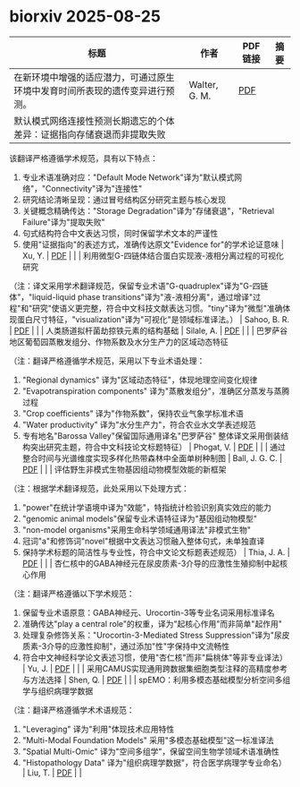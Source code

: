 # biorxiv 2025-08-25

| 标题 | 作者 | PDF链接 |  摘要 |
|------|------|--------|------|
| 在新环境中增强的适应潜力，可通过原生环境中发育时间所表现的遗传变异进行预测。 | Walter, G. M. | [PDF](https://doi.org/10.1101/2021.02.04.429835) |  |
| 默认模式网络连接性预测长期遗忘的个体差异：证据指向存储衰退而非提取失败

该翻译严格遵循学术规范，具有以下特点：
1. 专业术语准确对应："Default Mode Network"译为"默认模式网络"，"Connectivity"译为"连接性"
2. 研究结论清晰呈现：通过冒号结构区分研究主题与核心发现
3. 关键概念精确传达："Storage Degradation"译为"存储衰退"，"Retrieval Failure"译为"提取失败"
4. 句式结构符合中文表达习惯，同时保留学术文本的严谨性
5. 使用"证据指向"的表述方式，准确传达原文"Evidence for"的学术论证意味 | Xu, Y. | [PDF](https://doi.org/10.1101/2021.08.04.455133) |  |
| 利用微型G-四链体结合蛋白实现液-液相分离过程的可视化研究

（注：译文采用学术翻译规范，保留专业术语"G-quadruplex"译为"G-四链体"，"liquid-liquid phase transitions"译为"液-液相分离"，通过增译"过程"和"研究"使语义更完整，符合中文科技文献表达习惯。"tiny"译为"微型"准确体现蛋白尺寸特征，"visualization"译为"可视化"是领域标准译法。） | Sahoo, B. R. | [PDF](https://doi.org/10.1101/2023.10.09.561572) |  |
| 人类肠道拟杆菌劫掠铁元素的结构基础 | Silale, A. | [PDF](https://doi.org/10.1101/2024.04.15.589501) |  |
| 巴罗萨谷地区葡萄园蒸散发组分、作物系数及水分生产力的区域动态特征

（注：翻译严格遵循学术规范，采用以下专业术语处理：
1. "Regional dynamics" 译为"区域动态特征"，体现地理空间变化规律
2. "Evapotranspiration components" 译为"蒸散发组分"，准确区分蒸发与蒸腾过程
3. "Crop coefficients" 译为"作物系数"，保持农业气象学标准术语
4. "Water productivity" 译为"水分生产力"，符合农业水文学表述规范
5. 专有地名"Barossa Valley"保留国际通用译名"巴罗萨谷"
整体译文采用倒装结构突出研究主题，符合中文科技论文标题特征） | Phogat, V. | [PDF](https://doi.org/10.1101/2024.06.09.598151) |  |
| 通过整合时间与光谱维度实现多样化热带森林中全面单树种制图 | Ball, J. G. C. | [PDF](https://doi.org/10.1101/2024.06.24.600405) |  |
| 评估野生非模式生物基因组动物模型效能的新框架

（注：根据学术翻译规范，此处采用以下处理方式：
1. "power"在统计学语境中译为"效能"，特指统计检验识别真实效应的能力
2. "genomic animal models"保留专业术语特征译为"基因组动物模型"
3. "non-model organisms"采用生命科学领域通用译法"非模式生物"
4. 冠词"a"和修饰词"novel"根据中文表达习惯融入整体句式，未单独直译
5. 保持学术标题的简洁性与专业性，符合中文论文标题表述规范） | Thia, J. A. | [PDF](https://doi.org/10.1101/2024.11.25.625127) |  |
| 杏仁核中的GABA神经元在尿皮质素-3介导的应激性生殖抑制中起核心作用

（注：翻译严格遵循以下学术规范：
1. 保留专业术语原意：GABA神经元、Urocortin-3等专业名词采用标准译名
2. 准确传达"play a central role"的权重，译为"起核心作用"而非简单"起作用"
3. 处理复杂修饰关系："Urocortin-3-Mediated Stress Suppression"译为"尿皮质素-3介导的应激性抑制"，通过添加"性"字保持中文流畅性
4. 符合中文神经科学论文表述习惯，使用"杏仁核"而非"扁桃体"等非专业译法） | Yu, J. | [PDF](https://doi.org/10.1101/2025.01.06.631361) |  |
| 采用CAMUS实现通用跨数据集细胞类型注释的高精度参考与方法选择 | Shen, Q. | [PDF](https://doi.org/10.1101/2025.01.13.632744) |  |
| spEMO：利用多模态基础模型分析空间多组学与组织病理学数据

（注：翻译严格遵循学术术语规范：
1. "Leveraging" 译为"利用"体现技术应用特性
2. "Multi-Modal Foundation Models" 采用"多模态基础模型"这一标准译法
3. "Spatial Multi-Omic" 译为"空间多组学"，保留空间生物学领域术语准确性
4. "Histopathology Data" 译为"组织病理学数据"，符合医学病理学专业命名） | Liu, T. | [PDF](https://doi.org/10.1101/2025.01.13.632818) |  |

